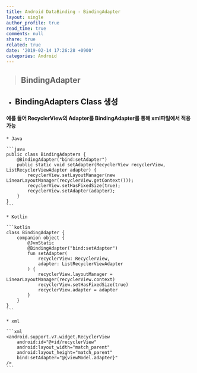 ```yaml
---
title: Android DataBinding - BindingAdapter
layout: single
author_profile: true
read_time: true
comments: null
share: true
related: true
date: '2019-02-14 17:26:28 +0900'
categories: Android
---
```


> ## BindingAdapter


* ## BindingAdapters  Class 생성
#### 예를 들어	RecyclerView의 Adapter를 BindingAdapter를 통해 xml파일에서 적용 가능
	* Java
	
	```java
	public class BindingAdapters {
		@BindingAdapter("bind:setAdapter")
		public static void setAdapter(RecyclerView recyclerView, ListRecyclerViewAdapter adapter) {
			recyclerView.setLayoutManager(new LinearLayoutManager(recyclerView.getContext()));
			recyclerView.setHasFixedSize(true);
			recyclerView.setAdapter(adapter);
		}
	}
	```
	
	* Kotlin
	 
	```kotlin
	class BindingAdapter {
		companion object {
			@JvmStatic
			@BindingAdapter("bind:setAdapter")
			fun setAdapter(
				recyclerView: RecyclerView,
				adapter: ListRecyclerViewAdapter
			) {
				recyclerView.layoutManager = LinearLayoutManager(recyclerView.context)
				recyclerView.setHasFixedSize(true)
				recyclerView.adapter = adapter
			}
		}
	}
	```
	
	* xml
	
	```xml
	<android.support.v7.widget.RecyclerView
		android:id="@+id/recyclerView"
		android:layout_width="match_parent"
		android:layout_height="match_parent"
		bind:setAdapter="@{viewModel.adapter}"
	/>
	```